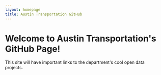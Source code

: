 ```yaml
---
layout: homepage
title: Austin Transportation GitHub
---
```


# Welcome to Austin Transportation's GitHub Page!

<p class="bg-info">This site will have important links to the department's cool open data projects.</p>



